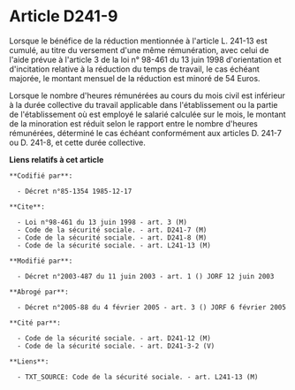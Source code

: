 # Article D241-9

Lorsque le bénéfice de la réduction mentionnée à l'article L. 241-13 est cumulé, au titre du versement d'une même
rémunération, avec celui de l'aide prévue à l'article 3 de la loi n° 98-461 du 13 juin 1998 d'orientation et d'incitation
relative à la réduction du temps de travail, le cas échéant majorée, le montant mensuel de la réduction est minoré de 54
Euros.

Lorsque le nombre d'heures rémunérées au cours du mois civil est inférieur à la durée collective du travail applicable dans
l'établissement ou la partie de l'établissement où est employé le salarié calculée sur le mois, le montant de la minoration
est réduit selon le rapport entre le nombre d'heures rémunérées, déterminé le cas échéant conformément aux articles D. 241-7
ou D. 241-8, et cette durée collective.

**Liens relatifs à cet article**

	**Codifié par**:

	  - Décret n°85-1354 1985-12-17

	**Cite**:

	  - Loi n°98-461 du 13 juin 1998 - art. 3 (M)
	  - Code de la sécurité sociale. - art. D241-7 (M)
	  - Code de la sécurité sociale. - art. D241-8 (M)
	  - Code de la sécurité sociale. - art. L241-13 (M)

	**Modifié par**:

	  - Décret n°2003-487 du 11 juin 2003 - art. 1 () JORF 12 juin 2003

	**Abrogé par**:

	  - Décret n°2005-88 du 4 février 2005 - art. 3 () JORF 6 février 2005

	**Cité par**:

	  - Code de la sécurité sociale. - art. D241-12 (M)
	  - Code de la sécurité sociale. - art. D241-3-2 (V)

	**Liens**:

	  - TXT_SOURCE: Code de la sécurité sociale. - art. L241-13 (M)
